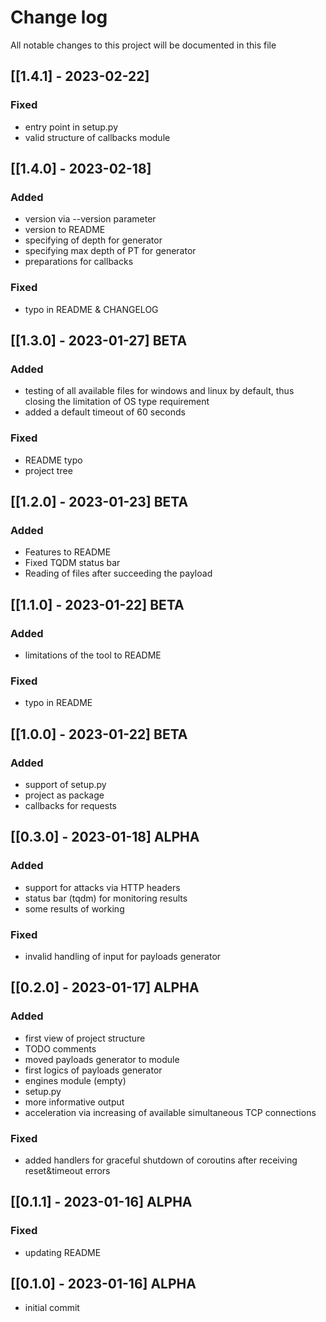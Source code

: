 # Change log
All notable changes to this project will be documented in this file

## [[1.4.1] - 2023-02-22]
### Fixed
- entry point in setup.py
- valid structure of callbacks module

## [[1.4.0] - 2023-02-18]
### Added
- version via --version parameter
- version to README
- specifying of depth for generator
- specifying max depth of PT for generator
- preparations for callbacks
### Fixed
- typo in README & CHANGELOG

## [[1.3.0] - 2023-01-27] BETA
### Added
- testing of all available files for windows and linux by default, thus closing the limitation of OS type requirement
- added a default timeout of 60 seconds
### Fixed
- README typo
- project tree

## [[1.2.0] - 2023-01-23] BETA
### Added
- Features to README
- Fixed TQDM status bar
- Reading of files after succeeding the payload

## [[1.1.0] - 2023-01-22] BETA
### Added
- limitations of the tool to README
### Fixed
- typo in README

## [[1.0.0] - 2023-01-22] BETA
### Added
- support of setup.py
- project as package
- callbacks for requests

## [[0.3.0] - 2023-01-18] ALPHA
### Added
- support for attacks via HTTP headers
- status bar (tqdm) for monitoring results
- some results of working
### Fixed
- invalid handling of input for payloads generator

## [[0.2.0] - 2023-01-17] ALPHA
### Added
- first view of project structure
- TODO comments
- moved payloads generator to module
- first logics of payloads generator
- engines module (empty)
- setup.py
- more informative output
- acceleration via increasing of available simultaneous TCP connections
### Fixed
- added handlers for graceful shutdown of coroutins after receiving reset&timeout errors

## [[0.1.1] - 2023-01-16] ALPHA
### Fixed
- updating README

## [[0.1.0] - 2023-01-16] ALPHA
- initial commit